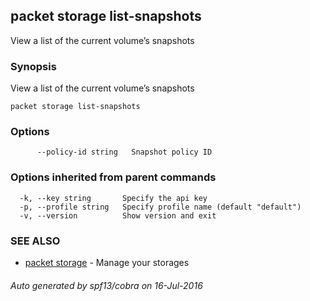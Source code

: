 ## packet storage list-snapshots

View a list of the current volume’s snapshots

### Synopsis


View a list of the current volume’s snapshots

```
packet storage list-snapshots
```

### Options

```
      --policy-id string   Snapshot policy ID
```

### Options inherited from parent commands

```
  -k, --key string       Specify the api key
  -p, --profile string   Specify profile name (default "default")
  -v, --version          Show version and exit
```

### SEE ALSO
* [packet storage](packet_storage.md)	 - Manage your storages

###### Auto generated by spf13/cobra on 16-Jul-2016
